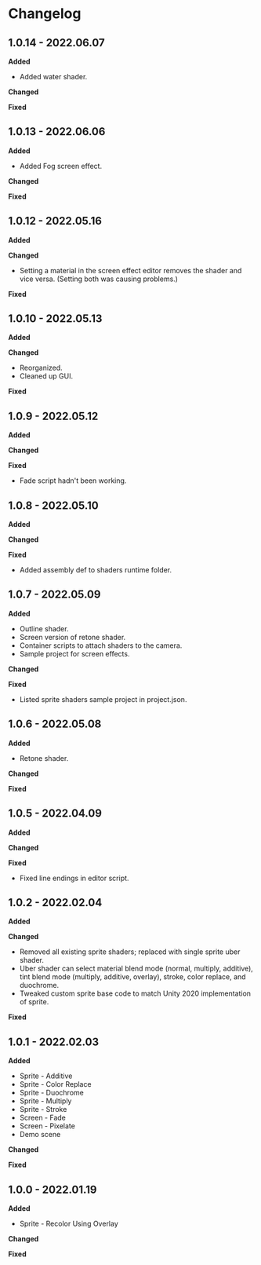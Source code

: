 # Changelog

## 1.0.14 - 2022.06.07

**Added**

* Added water shader.

**Changed**

**Fixed**

## 1.0.13 - 2022.06.06

**Added**

* Added Fog screen effect.

**Changed**

**Fixed**

## 1.0.12 - 2022.05.16

**Added**

**Changed**

* Setting a material in the screen effect editor removes the shader and vice versa. (Setting both was causing problems.)

**Fixed**

## 1.0.10 - 2022.05.13

**Added**

**Changed**

* Reorganized.
* Cleaned up GUI.

**Fixed**

## 1.0.9 - 2022.05.12

**Added**

**Changed**

**Fixed**

* Fade script hadn't been working.

## 1.0.8 - 2022.05.10

**Added**

**Changed**

**Fixed**

* Added assembly def to shaders runtime folder.

## 1.0.7 - 2022.05.09

**Added**

* Outline shader.
* Screen version of retone shader.
* Container scripts to attach shaders to the camera.
* Sample project for screen effects.

**Changed**

**Fixed**

* Listed sprite shaders sample project in project.json.

## 1.0.6 - 2022.05.08

**Added**

* Retone shader.

**Changed**

**Fixed**

## 1.0.5 - 2022.04.09

**Added**

**Changed**

**Fixed**

* Fixed line endings in editor script.

## 1.0.2 - 2022.02.04

**Added**

**Changed**

* Removed all existing sprite shaders; replaced with single sprite uber shader.
* Uber shader can select material blend mode (normal, multiply, additive), tint blend mode (multiply, additive, overlay), stroke, color replace, and duochrome.
* Tweaked custom sprite base code to match Unity 2020 implementation of sprite.

**Fixed**

## 1.0.1 - 2022.02.03

**Added**

* Sprite - Additive
* Sprite - Color Replace
* Sprite - Duochrome
* Sprite - Multiply
* Sprite - Stroke
* Screen - Fade
* Screen - Pixelate
* Demo scene

**Changed**

**Fixed**

## 1.0.0 - 2022.01.19

**Added**

* Sprite - Recolor Using Overlay

**Changed**

**Fixed**
